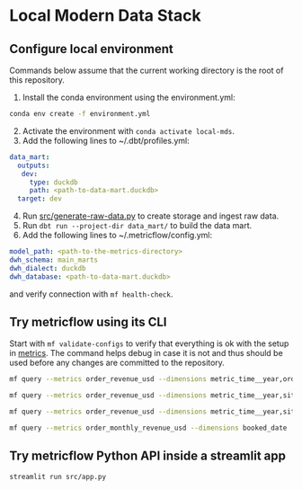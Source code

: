 # Local Modern Data Stack

## Configure local environment

Commands below assume that the current working directory is the root of this repository.

1. Install the conda environment using the environment.yml:

```bash
conda env create -f environment.yml
```

2. Activate the environment with `conda activate local-mds`.
3. Add the following lines to ~/.dbt/profiles.yml:

```yaml
data_mart:
  outputs:
   dev:
     type: duckdb
     path: <path-to-data-mart.duckdb>
  target: dev
```

4. Run [src/generate-raw-data.py](src/generate-raw-data.py) to create storage and ingest raw data.
5. Run `dbt run --project-dir data_mart/` to build the data mart.
6. Add the following lines to ~/.metricflow/config.yml:

```yaml
model_path: <path-to-the-metrics-directory>
dwh_schema: main_marts
dwh_dialect: duckdb
dwh_database: <path-to-data-mart.duckdb>
```

and verify connection with `mf health-check`.

## Try metricflow using its CLI

Start with `mf validate-configs` to verify that everything is ok with the setup in [metrics](metrics).
The command helps debug in case it is not and thus should be used before any changes are committed to
the repository.

```bash
mf query --metrics order_revenue_usd --dimensions metric_time__year,order_type --order metric_time__year
```

```bash
mf query --metrics order_revenue_usd --dimensions metric_time__year,site_id__site_region --order metric_time__year
```

```bash
mf query --metrics order_revenue_usd --dimensions metric_time__year,site_id__account_id__account_region --order metric_time__year
```

```bash
mf query --metrics order_monthly_revenue_usd --dimensions booked_date
```

## Try metricflow Python API inside a streamlit app

```bash
streamlit run src/app.py
```
